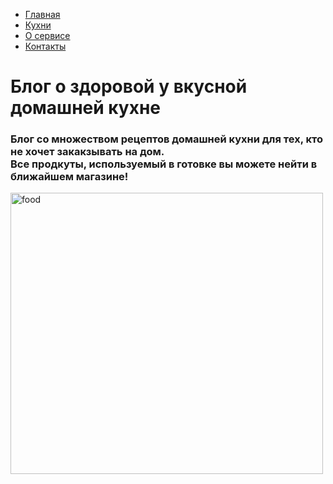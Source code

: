 <!DOCTYPE>
<html lang="ru">
<head>
<link rel="stylesheet" href="https://github.com/Konteenu/My_Site.github.io/blob/main/My_Site_Config.css">
<link rel="icon" type="image/x-icon" href="https://github.com/Konteenu/Evdokimov_Vladimir_40-02/blob/main/My_Site/favicon.ico">
</head>
<body>
<ul>
<li><a href="#">Главная</a></li>
<li><a href="#">Кухни</a></li>
<li><a href="#">О сервисе</a></li>
<li><a href="#">Контакты</a></li>
</ul>
<h1>Блог о здоровой у вкусной домашней кухне</h1>
<h3>Блог со множеством рецептов домашней кухни для тех, кто не хочет закакзывать на дом.<br>Все продкуты, используемый в готовке вы можете нейти в ближайшем магазине!</h3>
<img src="https://github.com/Konteenu/My_Site.github.io/blob/main/Site%20images/Food.png" Alt="food" width="500" height="450">
</html>

